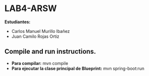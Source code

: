 # LAB4-ARSW

**Estudiantes:** 
+ Carlos Manuel Murillo Ibañez
+ Juan Camilo Rojas Ortiz

## Compile and run instructions.
+ **Para compilar:** mvn compile
+ **Para ejecutar la clase principal de Blueprint:** mvn spring-boot:run